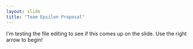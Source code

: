 ```yaml
---
layout: slide
title: "Team Epsilon Proposal"
---
```

I'm testing the file editing to see if this comes up on the slide.
Use the right arrow to begin!
